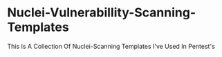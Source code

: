 # Nuclei-Vulnerabillity-Scanning-Templates

This Is A Collection Of Nuclei-Scanning Templates I've Used In Pentest's
